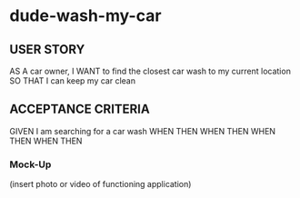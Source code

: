 # dude-wash-my-car

## USER STORY
AS A car owner, I WANT to find the closest car wash to my current location
SO THAT I can keep my car clean


## ACCEPTANCE CRITERIA 
GIVEN I am searching for a car wash
WHEN
THEN
WHEN
THEN
WHEN
THEN
WHEN
THEN

### Mock-Up
(insert photo or video of functioning application)